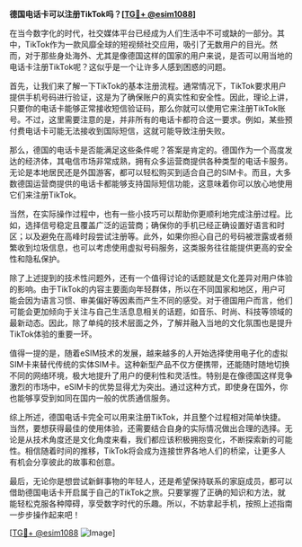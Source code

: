 **德国电话卡可以注册TikTok吗？[[TG💪+ @esim1088](https://t.me/s/esim1088)]**

在当今数字化的时代，社交媒体平台已经成为人们生活中不可或缺的一部分。其中，TikTok作为一款风靡全球的短视频社交应用，吸引了无数用户的目光。然而，对于那些身处海外、尤其是像德国这样的国家的用户来说，是否可以用当地的电话卡注册TikTok呢？这似乎是一个让许多人感到困惑的问题。

首先，让我们来了解一下TikTok的基本注册流程。通常情况下，TikTok要求用户提供手机号码进行验证，这是为了确保账户的真实性和安全性。因此，理论上讲，只要你的电话卡能够正常接收短信验证码，那么你就可以使用它来注册TikTok账号。不过，这里需要注意的是，并非所有的电话卡都符合这一要求。例如，某些预付费电话卡可能无法接收到国际短信，这就可能导致注册失败。

那么，德国的电话卡是否能满足这些条件呢？答案是肯定的。德国作为一个高度发达的经济体，其电信市场非常成熟，拥有众多运营商提供各种类型的电话卡服务。无论是本地居民还是外国游客，都可以轻松购买到适合自己的SIM卡。而且，大多数德国运营商提供的电话卡都能够支持国际短信功能，这意味着你可以放心地使用它们来注册TikTok。

当然，在实际操作过程中，也有一些小技巧可以帮助你更顺利地完成注册过程。比如，选择信号稳定且覆盖广泛的运营商；确保你的手机已经正确设置好语言和时区；以及避免在高峰时段尝试注册等。此外，如果你担心自己的号码被泄露或者频繁收到垃圾信息，也可以考虑使用虚拟号码服务，这类服务往往能提供更高的安全性和隐私保护。

除了上述提到的技术性问题外，还有一个值得讨论的话题就是文化差异对用户体验的影响。由于TikTok的内容主要面向年轻群体，所以在不同国家和地区，用户可能会因为语言习惯、审美偏好等因素而产生不同的感受。对于德国用户而言，他们可能会更加倾向于关注与自己生活息息相关的话题，如音乐、时尚、科技等领域的最新动态。因此，除了单纯的技术层面之外，了解并融入当地的文化氛围也是提升TikTok体验的重要一环。

值得一提的是，随着eSIM技术的发展，越来越多的人开始选择使用电子化的虚拟SIM卡来替代传统的实体SIM卡。这种新型产品不仅方便携带，还能随时随地切换不同的网络环境，极大地提升了用户的便利性和灵活性。特别是在像德国这样竞争激烈的市场中，eSIM卡的优势显得尤为突出。通过这种方式，即使身在国外，你也能够享受到如同在国内一般的优质通信服务。

综上所述，德国电话卡完全可以用来注册TikTok，并且整个过程相对简单快捷。当然，要想获得最佳的使用体验，还需要结合自身的实际情况做出合理的选择。无论是从技术角度还是文化角度来看，我们都应该积极拥抱变化，不断探索新的可能性。相信随着时间的推移，TikTok将会成为连接世界各地人们的桥梁，让更多人有机会分享彼此的故事和创意。

最后，无论你是想尝试新鲜事物的年轻人，还是希望保持联系的家庭成员，都可以借助德国电话卡开启属于自己的TikTok之旅。只要掌握了正确的知识和方法，就能轻松克服各种障碍，享受数字时代的乐趣。所以，不妨拿起手机，按照上述指南一步步操作起来吧！

[[TG💪+ @esim1088](https://t.me/s/esim1088) ![Image](https://i.postimg.cc/4NQfJmqS/Snipaste-2025-05-13-00-14-12.png)]